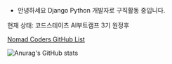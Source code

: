 - 안녕하세요 Django Python 개발자로 구직활동 중입니다.    
  
현재 상태: 코드스테이츠 AI부트캠프 3기 원정후

[Nomad Coders GitHub List](https://github.com/nomadcoders/nomadcoders-github-list)

![Anurag's GitHub stats](https://github-readme-stats.vercel.app/api?username=clomia&show_icons=true&theme=radical)
